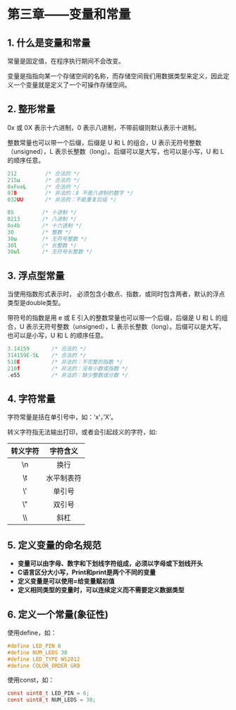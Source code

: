 # 第三章——变量和常量

## 1. 什么是变量和常量

常量是固定值，在程序执行期间不会改变。

变量是指指向某一个存储空间的名称，而存储空间我们用数据类型来定义，因此定义一个变量就是定义了一个可操作存储空间。

## 2. 整形常量

0x 或 0X 表示十六进制，0 表示八进制，不带前缀则默认表示十进制。

整数常量也可以带一个后缀，后缀是 U 和 L 的组合，U 表示无符号整数（unsigned），L 表示长整数（long）。后缀可以是大写，也可以是小写，U 和 L 的顺序任意。

```c
212         /* 合法的 */
215u        /* 合法的 */
0xFeeL      /* 合法的 */
078         /* 非法的：8 不是八进制的数字 */
032UU       /* 非法的：不能重复后缀 */
```

```c
85         /* 十进制 */
0213       /* 八进制 */
0x4b       /* 十六进制 */
30         /* 整数 */
30u        /* 无符号整数 */
30l        /* 长整数 */
30ul       /* 无符号长整数 */
```

## 3. 浮点型常量

当使用指数形式表示时， 必须包含小数点、指数，或同时包含两者，默认的浮点类型是double类型。

带符号的指数是用 e 或 E 引入的整数常量也可以带一个后缀，后缀是 U 和 L 的组合，U 表示无符号整数（unsigned），L 表示长整数（long）。后缀可以是大写，也可以是小写，U 和 L 的顺序任意。

```c
3.14159       /* 合法的 */
314159E-5L    /* 合法的 */
510E          /* 非法的：不完整的指数 */
210f          /* 非法的：没有小数或指数 */
.e55          /* 非法的：缺少整数或分数 */
```

## 4. 字符常量

字符常量是括在单引号中，如：‘x‘，’X’。

转义字符指无法输出打印，或者会引起歧义的字符，如:

| 转义字符 |  字符含义  |
| :------: | :--------: |
|   \\n    |    换行    |
|   \\t    | 水平制表符 |
|   \\'    |   单引号   |
|   \\"    |   双引号   |
|   \\\    |    斜杠    |

## 5. 定义变量的命名规范

- **变量可以由字母、数字和下划线字符组成，必须以字母或下划线开头**
- **C语言区分大小写，Print和print是两个不同的变量**
- **定义变量是可以使用=给变量赋初值**
- **定义相同类型的变量时，可以连续定义而不需要定义数据类型**

## 6. 定义一个常量(象征性)

使用define，如：

```c
#define LED_PIN 6
#define NUM_LEDS 30
#define LED_TYPE WS2812
#define COLOR_ORDER GRB
```

使用const，如：
```c
const uint8_t LED_PIN = 6;
const uint8_t NUM_LEDS = 30;
```
